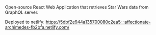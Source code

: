 Open-source React Web Application that retrieves Star Wars data from GraphQL server.

Deployed to netlify: https://5dbf2e944a135700080c2ea5--affectionate-archimedes-fb2bfa.netlify.com/
